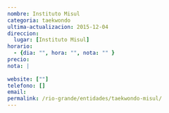```yaml
---
nombre: Instituto Misul
categoria: taekwondo
ultima-actualizacion: 2015-12-04
direccion: 
  lugar: [Instituto Misul]
horario: 
  - {dia: "", hora: "", nota: "" }
precio: 
nota: | 
  
website: [""]
telefono: []
email: 
permalink: /rio-grande/entidades/taekwondo-misul/
---
```


